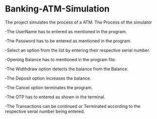 # Banking-ATM-Simulation
The project simulates the process of a ATM.
The Process of the simulator

-The UserName has to entered as mentioned in the program.

-The Password has to be entered as mentioned in the program.

-Select an option from the list by entering their respective serial number.

-Opening Balance has to mentioned in the program file.
	  
-The Widthdraw option detects the balance from the Balance.
	  
-The Deposit option increases the balance.
	  
-The Cancel option terminates the program.

-The OTP has to entered as shown in the terminal.

-The Transactions can be continued or Terminated according to the respective serial number being entered. 
